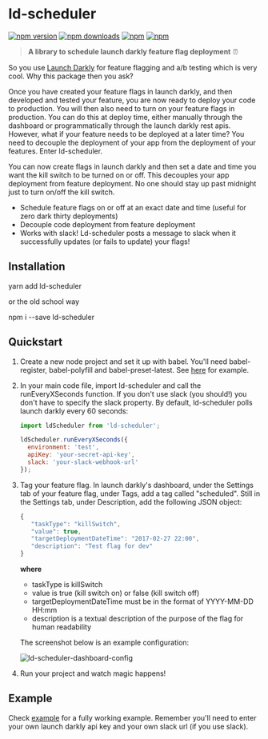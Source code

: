 # ld-scheduler

[![npm version](https://img.shields.io/npm/v/ld-scheduler.svg?style=flat-square)](https://www.npmjs.com/package/ld-scheduler) [![npm downloads](https://img.shields.io/npm/dm/ld-scheduler.svg?style=flat-square)](https://www.npmjs.com/package/ld-scheduler) [![npm](https://img.shields.io/npm/dt/ld-scheduler.svg?style=flat-square)](https://www.npmjs.com/package/ld-scheduler) [![npm](https://img.shields.io/npm/l/ld-scheduler.svg?style=flat-square)](https://www.npmjs.com/package/ld-scheduler) 

> **A library to schedule launch darkly feature flag deployment** :alarm_clock:

So you use [Launch Darkly](https://launchdarkly.com/faq.html) for feature flagging and a/b testing which is very cool. Why this package then you ask?

Once you have created your feature flags in launch darkly, and then developed and tested your feature, you are now ready to deploy your code to production.
You will then also need to turn on your feature flags in production. You can do this at deploy time, either manually through the dashboard or programmatically 
through the launch darkly rest apis. However, what if your feature needs to be deployed at a later time? You need to decouple the deployment 
of your app from the deployment of your features. Enter ld-scheduler.

You can now create flags in launch darkly and then set a date and time you want the kill switch to be turned on or off. This decouples your app deployment
from feature deployment. No one should stay up past midnight just to turn on/off the kill switch.

 * Schedule feature flags on or off at an exact date and time (useful for zero dark thirty deployments)  
 * Decouple code deployment from feature deployment
 * Works with slack! Ld-scheduler posts a message to slack when it successfully updates (or fails to update) your flags!

## Installation

yarn add ld-scheduler

or the old school way

npm i --save ld-scheduler

## Quickstart

1. Create a new node project and set it up with babel. You'll need babel-register, babel-polyfill and babel-preset-latest. 
See [here](https://github.com/yusinto/ld-scheduler/tree/master/example) for example.

2. In your main code file, import ld-scheduler and call the runEveryXSeconds function. 
If you don't use slack (you should!) you don't have to specify the slack property. 
By default, ld-scheduler polls launch darkly every 60 seconds:
    ```javascript
    import ldScheduler from 'ld-scheduler';
    
    ldScheduler.runEveryXSeconds({
      environment: 'test',
      apiKey: 'your-secret-api-key',
      slack: 'your-slack-webhook-url'
    });
    ```

3. Tag your feature flag. In launch darkly's dashboard, under the Settings tab of your feature flag, under Tags, add a tag called "scheduled". 
Still in the Settings tab, under Description, add the following JSON object:

    ```javascript
    {
       "taskType": "killSwitch",
       "value": true,
       "targetDeploymentDateTime": "2017-02-27 22:00",
       "description": "Test flag for dev"
    }
    ``` 
    **where**
    
     * taskType is killSwitch
     * value is true (kill switch on) or false (kill switch off)
     * targetDeploymentDateTime must be in the format of YYYY-MM-DD HH:mm
     * description is a textual description of the purpose of the flag for human readability

    The screenshot below is an example configuration:
  
    ![ld-scheduler-dashboard-config](https://cloud.githubusercontent.com/assets/1593077/23578470/d558a13e-012b-11e7-88ff-0fefb2b20892.png)

4. Run your project and watch magic happens!

## Example
Check [example](https://github.com/yusinto/ld-scheduler/tree/master/example) for a fully working example. 
Remember you'll need to enter your own launch darkly api key and your own slack url (if you use slack).



